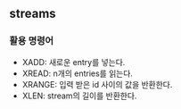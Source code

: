 ## streams

### 활용 명령어
- XADD: 새로운 entry를 넣는다.
- XREAD: n개의 entries를 읽는다.
- XRANGE: 입력 받은 id 사이의 값을 반환한다. 
- XLEN: stream의 길이를 반환한다.
